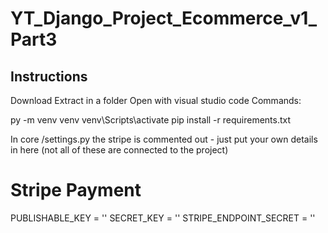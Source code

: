 # YT_Django_Project_Ecommerce_v1_Part3

## Instructions

Download
Extract in a folder
Open with visual studio code
Commands:

py -m venv venv
venv\Scripts\activate
pip install -r requirements.txt


In core /settings.py the stripe is commented out - just put your own details in here (not all of these are connected to the project)

# Stripe Payment
PUBLISHABLE_KEY = ''
SECRET_KEY = ''
STRIPE_ENDPOINT_SECRET = ''